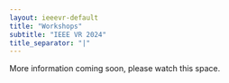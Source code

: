 ```yaml
---
layout: ieeevr-default
title: "Workshops"
subtitle: "IEEE VR 2024"
title_separator: "|"
---
```



<div>
    <p>
        More information coming soon, please watch this space.
    </p>
</div>


<script> /***
<div>
    <h1 id="cfp-workshops"> Call for Workshops</h1>
    <p>
        <strong style="color: black">IEEE VR 2024: the 31<sup>st</sup> IEEE Conference on Virtual Reality and 3D User Interfaces</strong>
        <br />
        March 16-21, 2024 | Orlando, Florida USA
    </p>
    
    <h2 id="important-dates"> Important Dates </h2>
    <ul>
        <li><b>December 2, 2022</b>:    Proposals and CFPs due</li>
        <li><b>December 9, 2022</b>:    Notification of results</li>
        <li><b>January 20, 2024</b>:    Latest accepted workshop paper notification</li>
        <li><b>February 3, 2024</b>:    Camera-ready submission of workshop papers for inclusion in the IEEE Digital Library</li>
        <li><b>March 25-26, 2024</b>:   Workshops (held on the first two days of the conference)</li>
    </ul>

    <h2 id="overview">Overview</h2>
    <p>
        We invite individuals or teams interested in organizing such a workshop to submit proposals that will work well online or on-site at the conference venue for IEEE VR 2024. IEEE VR 2024 will probably be held in a hybrid mode, depending on the pandemic situation and potential travel restrictions next year. We encourage workshops to consider this in their initial submission already to maximize participation. 
        
        However, at this moment, we would suggest the oversea organizers and participants may have to organize/attend the conference remotely and in a hybrid mode. To maximize the conference expereince, we are technically preparing a hybrid conference, including virtual and onsite attendees. For workshops, we will have rooms to let the onsite attendees to be involved and connected even though organizers and presenters host the workshop remotely.
        
        Although longer workshops will be considered, we encourage shorter efficient workshops or online workshops split over sessions spanning one or two days with long breaks between sessions in order to reduce video-conference fatigue and to provide attendees time to reflect between sessions.
    </p>
    <p>
        Workshops are intended to bring together researchers, developers, technology providers, practitioners, and users for a lively and interactive discussion of issues through an informal exchange of ideas and information. Workshops may target a specific application area, a specific research area, or a topic of general interest. Workshops should be more than just a mini-conference of paper presentations. Workshops may include, but are not limited to:
        <ul>
            <li>A focus on creating and exchanging new ideas and opportunities to meet new people</li>
            <li>A balance of formal presentations with informal discussion and ideation</li>
            <li>Emphasis on attendee participation and interactive discussions</li>
            <li>Thought experiments and playing with ideas</li>
            <li>Curated panels</li>
            <li>Position papers</li>
            <li>Recorded sessions prepared in advance of the conference for attendees to watch at their
                convenience before live workshop discussion</li>
            <li>VR experiences for attendees to try remotely before live workshop discussion</li>
            <li>Live application development by both speakers and attendees</li>
            <li>Inclusive VR and geographical diversity</li>
            <li>Creative ways of supporting participation across different time zones</li>
            <li>Breakout groups and presentation of ideas generated by the groups</li>
            <li>A summary session concluding with lessons learned, insights gained, and new ideas
                generated from the workshop</li>
            <li>Continued discussion after the conference.</li>
        </ul>
    </p>

    <h2 id="submission-guidelines">Submission Guidelines</h2>
    <p>
        Workshop submissions require a short two-page maximum proposal and a call for papers (CFP).
        <ul>
            <li>
                The Workshop Proposal is an internal document for decision-making purposes only. We
                strongly encourage submitting the proposal through the following Google form: <a href="https://forms.gle/XQ9rN8rtF2iRyNaJ6">https://forms.gle/XQ9rN8rtF2iRyNaJ6</a>.
            </li>
            <li>
                However, organizers without access to Google are welcome to email a PDF proposal (two pages max) to the Workshop Chairs at <i class="fas fa-fw fa-envelope-square emailIcon" style=""></i><i class="emailText">workshops2024 [at] ieeevr.org</i>, which should address:
                <ul>
                    <li>Workshop title (and acronym if applicable)</li>
                    <li>The goal of organising the workshop</li>
                    <li>Has the workshop been organised before?
                        <ul>
                            <li>If yes, how many times has it been previously organised?</li>
                            <li>If the workshop has been organised before, how many people attended last year?</li>
                        </ul>
                    </li>
                    <li>Primary organiser name</li>
                    <li>Primary organiser email</li>
                    <li>Names, contact information, and short bios of all the organisers (one page max)</li>
                    <li>Other speakers and&#47;or contributors</li>
                    <li>Whether you want to organise your workshop online or on-site (at the conference)</li>
                    <li>Attendee technical requirements (if any) beyond video conferencing (e.g.,
                        hardware&#47;software required to fully participate)</li>
                    <li>Target audience and&#47;or attendee prerequisites</li>
                    <li>Type of output from the workshop e.g., position paper, videos, collection of short
                        papers, etc.</li>
                </ul>
            </li>
            <li>
                The Workshop CFP is the public document that will be posted and publicized. We strongly encourage submitting a PDF of the CFP through the Google form above. However, organizers without access to Google are welcome to email the PDF of the CFP (two pages max), which should include:
                <ul>
                    <li>The workshop title and acronym</li>
                    <li>Expected workshop date(s) (tentative to change depending on conference
                        limitations)</li>
                    <li>Whether the workshop is organized online or on-site (at the conference)</li>
                    <li>The workshop website</li>
                    <li>A brief overview and description of the workshop (500 words or less)</li>
                    <li>A list of the workshop's topics</li>
                    <li>The workshop's format and submission guidelines, including for example speakers,
                        discussion format, duration, topics, types of acceptable papers (e.g., research
                        papers, position papers), acceptable lengths, and acceptable format (i.e., TVCG
                        format).</li>
                    <li>A list of important dates (if applicable to the format), including
                        <ul>
                            <li>Abstract deadline (if applicable)</li>
                            <li>Submission deadline</li>
                            <li>Notification deadline</li>
                            <li>Camera-ready deadline</li>
                        </ul>
                    </li>
                    <li>A list of the workshop organisers, including their affiliations and how to contact them</li>
                </ul>
            </li>
        </ul>
    </p>

    <p>
        The deadline for workshop proposals and CFP submissions is Friday, December 2, 2022. Notifications of results will be sent out on Friday, December 9, 2022. Accepted workshop CFPs might be posted and publicized directly. 
    </p>

    <p>
    If accepted, workshop organizers are expected to distribute their CFP and announce the workshops through their professional networks. As listed in the Workshops CFP submission, workshop organizers are required to provide a workshop website and are expected to update that website as workshop details become better defined.
    </p>

    <p>
        Workshop organizers are expected to issue any acceptance decisions to their contributors no later than Friday, January 20, 2024, in order to allow sufficient time for planning and advance registration for the conference. IEEE VR Workshops proceedings will be published electronically through the IEEE Digital Library, depending on the on-time submission of the proceedings by the workshop organizers before the mandatory IEEE deadline of Saturday, January 29, 2024. Organizers of accepted workshops are encouraged to seek assistance from the Workshops Chairs to navigate this process.
    </p>

    <h2 id="contacts">Contacts</h2>
    <p>
        For more information and inquiries, please contact the Workshop Chairs at <i class="fas fa-fw fa-envelope-square emailIcon" style=""></i><i class="emailText">workshops2024 [at] ieeevr.org</i>:
        <ul>
            <li>Daisuke Iwai (Osaka, Japan)</li>
            <li>Bhuvaneswari Sarupuri (Rennes, France)</li>
            <li>Gabriel Zachmann (Bremen, Germany)</li>
            <li>Xinyu Zhang (Shanghai, China)</li>
        </ul>
    </p>

</div>
***/ </script>